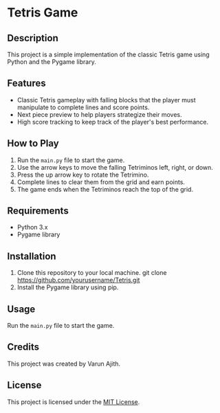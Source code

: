 # Tetris Game

## Description
This project is a simple implementation of the classic Tetris game using Python and the Pygame library.

## Features
- Classic Tetris gameplay with falling blocks that the player must manipulate to complete lines and score points.
- Next piece preview to help players strategize their moves.
- High score tracking to keep track of the player's best performance.

## How to Play
1. Run the `main.py` file to start the game.
2. Use the arrow keys to move the falling Tetriminos left, right, or down.
3. Press the up arrow key to rotate the Tetrimino.
4. Complete lines to clear them from the grid and earn points.
5. The game ends when the Tetriminos reach the top of the grid.

## Requirements
- Python 3.x
- Pygame library

## Installation
1. Clone this repository to your local machine.
   git clone https://github.com/yourusername/Tetris.git
3. Install the Pygame library using pip.

## Usage
Run the `main.py` file to start the game.

## Credits
This project was created by Varun Ajith.

## License
This project is licensed under the [MIT License](LICENSE).
